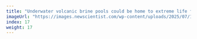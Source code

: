 ```yaml
---
title: "Underwater volcanic brine pools could be home to extreme life forms"
imageUrl: "https://images.newscientist.com/wp-content/uploads/2025/07/15143850/SEI_259096022.jpg?width=788"
index: 17
weight: 17
---
```

